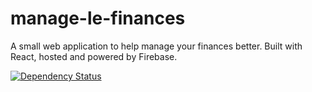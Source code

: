 # manage-le-finances
A small web application to help manage your finances better. Built with React, hosted and powered by Firebase.

[![Dependency Status](https://david-dm.org/giovanni0918/manage-le-finances.svg)](https://david-dm.org/giovanni0918/manage-le-finances.svg)

